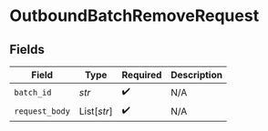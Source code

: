 # OutboundBatchRemoveRequest


## Fields

| Field              | Type               | Required           | Description        |
| ------------------ | ------------------ | ------------------ | ------------------ |
| `batch_id`         | *str*              | :heavy_check_mark: | N/A                |
| `request_body`     | List[*str*]        | :heavy_check_mark: | N/A                |